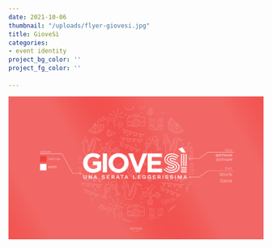 ```yaml
---
date: 2021-10-06
thumbnail: "/uploads/flyer-giovesi.jpg"
title: GioveSì
categories:
- event identity
project_bg_color: ''
project_fg_color: ''

---
```

![](/uploads/identita-giovesi.jpg)